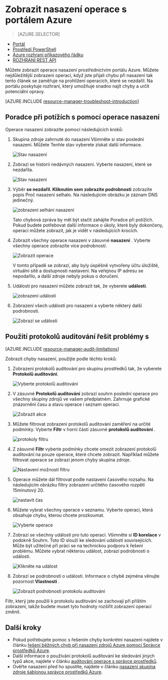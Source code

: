 <properties
   pageTitle="Zobrazit nasazení operace s portálem | Microsoft Azure"
   description="Popisuje, jak používat portál Azure zjišťování chyb z nasazení Správce prostředků."
   services="azure-resource-manager,virtual-machines"
   documentationCenter=""
   tags="top-support-issue"
   authors="tfitzmac"
   manager="timlt"
   editor="tysonn"/>

<tags
   ms.service="azure-resource-manager"
   ms.devlang="na"
   ms.topic="article"
   ms.tgt_pltfrm="vm-multiple"
   ms.workload="infrastructure"
   ms.date="06/15/2016"
   ms.author="tomfitz"/>

# <a name="view-deployment-operations-with-azure-portal"></a>Zobrazit nasazení operace s portálem Azure

> [AZURE.SELECTOR]
- [Portál](resource-manager-troubleshoot-deployments-portal.md)
- [Prostředí PowerShell](resource-manager-troubleshoot-deployments-powershell.md)
- [Azure rozhraní příkazového řádku](resource-manager-troubleshoot-deployments-cli.md)
- [ROZHRANÍ REST API](resource-manager-troubleshoot-deployments-rest.md)

Můžete zobrazit operace nasazení prostřednictvím portálu Azure. Můžete nejdůležitější zobrazení operací, když jste přijali chybu při nasazení tak tento článek se zaměřuje na prohlížení operacích, které se nezdařil. Na portálu poskytuje rozhraní, který umožňuje snadno najít chyby a určit potenciální opravy.

[AZURE.INCLUDE [resource-manager-troubleshoot-introduction](../includes/resource-manager-troubleshoot-introduction.md)]

## <a name="use-deployment-operations-to-troubleshoot"></a>Poradce při potížích s pomocí operace nasazení

Operace nasazení zobrazíte pomocí následujících kroků:

1. Skupina zdroje zahrnuté do nasazení Všimněte si stav poslední nasazení. Můžete Tenhle stav vyberete získat další informace.

    ![Stav nasazení](./media/resource-manager-troubleshoot-deployments-portal/deployment-status.png)

2. Zobrazí se historii nedávných nasazení. Vyberte nasazení, které se nezdařila.

    ![Stav nasazení](./media/resource-manager-troubleshoot-deployments-portal/select-deployment.png)

3. Výběr **se nezdařil. Kliknutím sem zobrazíte podrobnosti** zobrazíte popis Proč nasazení selhalo. Na následujícím obrázku je záznam DNS jedinečný.  

    ![zobrazení selhání nasazení](./media/resource-manager-troubleshoot-deployments-portal/view-error.png)

    Tato chybová zpráva by měl být stačit zahájíte Poradce při potížích. Pokud budete potřebovat další informace o úkoly, které byly dokončeny, operací můžete zobrazit, jak je vidět v následujících krocích.

4. Zobrazit všechny operace nasazení v zásuvné **nasazení** . Vyberte všechny operace zobrazíte více podrobností.

    ![Zobrazit operace](./media/resource-manager-troubleshoot-deployments-portal/view-operations.png)

    V tomto případě se zobrazí, aby byly úspěšně vytvořeny účtu úložiště, virtuální sítě a dostupnosti nastavení. Na veřejnou IP adresu se nepodařilo, a další zdroje nebyly pokus o doručení.

5. Událostí pro nasazení můžete zobrazit tak, že vyberete **události**.

    ![zobrazení události](./media/resource-manager-troubleshoot-deployments-portal/view-events.png)

6. Zobrazení všech událostí pro nasazení a vyberte některý další podrobnosti.

    ![Zobrazí se události](./media/resource-manager-troubleshoot-deployments-portal/see-all-events.png)

## <a name="use-audit-logs-to-troubleshoot"></a>Použití protokolů auditování řešit problémy s

[AZURE.INCLUDE [resource-manager-audit-limitations](../includes/resource-manager-audit-limitations.md)]

Zobrazit chyby nasazení, použijte podle těchto kroků:

1. Zobrazení protokolů auditování pro skupinu prostředků tak, že vyberete **Protokolů auditování**.

    ![Vyberte protokolů auditování](./media/resource-manager-troubleshoot-deployments-portal/select-audit-logs.png)

2. V zásuvné **Protokolů auditování** zobrazí souhrn poslední operace pro všechny skupiny zdrojů ve vašem předplatném. Zahrnuje grafické znázornění času a stavu operace i seznam operací.

    ![Zobrazit akce](./media/resource-manager-troubleshoot-deployments-portal/audit-summary.png)

3. Můžete filtrovat zobrazení protokolů auditování zaměření na určité podmínky. Vyberte **Filtr** v horní části zásuvné **protokolů auditování** .

    ![protokoly filtru](./media/resource-manager-troubleshoot-deployments-portal/filter-logs.png)

4. Z zásuvné **Filtr** vyberte podmínky chcete omezit zobrazení protokolů auditování na pouze operace, které chcete zobrazit. Například můžete filtrovat operace se zobrazí jenom chyby skupina zdroje.

    ![Nastavení možností filtru](./media/resource-manager-troubleshoot-deployments-portal/set-filter.png)

5. Operace můžete dál filtrovat podle nastavení časového rozsahu. Na následujícím obrázku filtry zobrazení určitého časového rozpětí 15minutový 20.

    ![nastavit čas](./media/resource-manager-troubleshoot-deployments-portal/select-time.png)

6. Můžete vybrat všechny operace v seznamu. Vyberte operaci, která obsahuje chybu, kterou chcete prozkoumat.

    ![Vyberte operace](./media/resource-manager-troubleshoot-deployments-portal/select-operation.png)
  
7. Zobrazí se všechny události pro tuto operaci. Všimněte si **ID korelace** v podokně Souhrn. Toto ID slouží ke sledování událostí souvisejících. Může být užitečné při práci se na technickou podporu k řešení problému. Můžete vybrat některou událost, zobrazí podrobnosti o události.

    ![Klikněte na událost](./media/resource-manager-troubleshoot-deployments-portal/select-event.png)

8. Zobrazí se podrobnosti o události. Informace o chybě zejména věnujte pozornost **Vlastnosti** .

    ![Zobrazit podrobnosti protokolu auditování](./media/resource-manager-troubleshoot-deployments-portal/audit-details.png)

Filtr, který jste použili k protokolu auditování se zachovají při příštím zobrazení, takže budete muset tyto hodnoty rozšířit zobrazení operací změnit.

## <a name="next-steps"></a>Další kroky

- Pokud potřebujete pomoc s řešením chyby konkrétní nasazení najdete v článku [řešení běžných chyb při nasazení zdrojů Azure pomocí Správce prostředků Azure](resource-manager-common-deployment-errors.md).
- Další informace o používání protokolů auditování ke sledování jiných typů akce, najdete v článku [auditování operace s správce prostředků](resource-group-audit.md).
- Ověřte nasazení před ho spustíte, najdete v článku [nasazení skupina zdroje šablonou správce prostředků Azure](resource-group-template-deploy.md).
